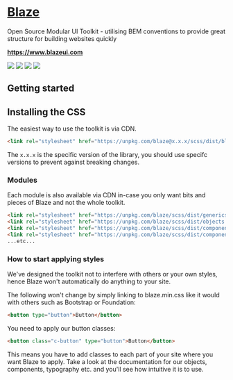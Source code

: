 # <a href="https://www.blazeui.com">Blaze</a>

Open Source Modular UI Toolkit - utilising BEM conventions to provide great structure for building websites quickly

**https://www.blazeui.com**


<a href="https://www.npmjs.com/package/blaze-css"><img src="https://img.shields.io/npm/v/blaze-css.svg?style=for-the-badge"></a>
<a href="https://www.npmjs.com/package/blaze-css"><img src="https://img.shields.io/npm/dm/blaze-css.svg?style=for-the-badge"></a>
<a href="https://github.com/BlazeUI/blaze/blob/master/LICENSE"><img src="https://img.shields.io/badge/licence-MIT-000000.svg?style=for-the-badge"></a>
<a href="https://twitter.com/blaze_ui"><img src="https://img.shields.io/twitter/follow/blaze_ui.svg?style=for-the-badge"></a>

## Getting started

## Installing the CSS
The easiest way to use the toolkit is via CDN.

```html
<link rel="stylesheet" href="https://unpkg.com/blaze@x.x.x/scss/dist/blaze.min.css">
```

The `x.x.x` is the specific version of the library, you should use specifc versions to prevent against breaking changes.

### Modules
Each module is also available via CDN in-case you only want bits and pieces of Blaze and not the whole toolkit.

```html
<link rel="stylesheet" href="https://unpkg.com/blaze/scss/dist/generics.global.min.css">
<link rel="stylesheet" href="https://unpkg.com/blaze/scss/dist/objects.grid.min.css">
<link rel="stylesheet" href="https://unpkg.com/blaze/scss/dist/components.typography.min.css">
<link rel="stylesheet" href="https://unpkg.com/blaze/scss/dist/components.buttons.min.css">
...etc...
```

### How to start applying styles
We've designed the toolkit not to interfere with others or your own styles, hence Blaze won't automatically do anything to your site.

The following won't change by simply linking to blaze.min.css like it would with others such as Bootstrap or Foundation:

```html
<button type="button">Button</button>
```

You need to apply our button classes:

```html
<button class="c-button" type="button">Button</button>
```

This means you have to add classes to each part of your site where you want Blaze to apply. Take a look at the documentation for our objects, components, typography etc. and you'll see how intuitive it is to use.
